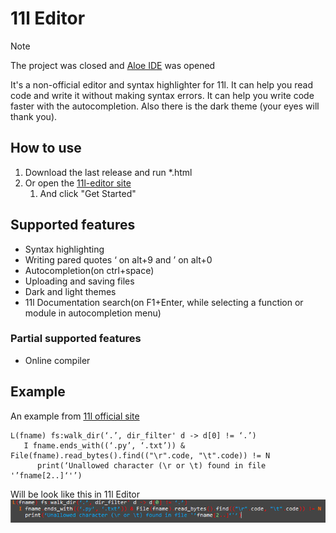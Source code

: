 # 11l Editor
> [!NOTE]
> The project was closed and [Aloe IDE](https://github.com/fawgio/Aloe-IDE) was opened
> 
It's a non-official editor and syntax highlighter for 11l. It can help you read code and write it without making syntax errors. It can help you write code faster with the autocompletion. Also there is the dark theme (your eyes will thank you).
## How to use
1. Download the last release and run *.html
2. Or open the [11l-editor site](https://fawgio.github.io/11l-editor/index.html)
   1. And click "Get Started"
## Supported features
- Syntax highlighting
- Writing pared quotes ‘ on alt+9 and ’ on alt+0
- Autocompletion(on ctrl+space)
- Uploading and saving files
- Dark and light themes
- 11l Documentation search(on F1+Enter, while selecting a function or module in autocompletion menu)
### Partial supported features
- Online compiler
## Example
An example from [11l official site](http://11l-lang.org/)
```
L(fname) fs:walk_dir(‘.’, dir_filter' d -> d[0] != ‘.’)
   I fname.ends_with((‘.py’, ‘.txt’)) & File(fname).read_bytes().find(("\r".code, "\t".code)) != N
      print(‘Unallowed character (\r or \t) found in file '’fname[2..]‘'’)
```
Will be look like this in 11l Editor
!["Highlighted code example"](resources/11leditor.png "Highlighted code example")
